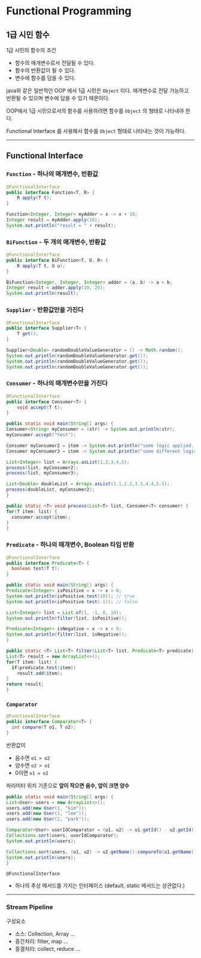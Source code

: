 # Functional Programming


## 1급 시민 함수

1급 시민의 함수의 조건
- 함수의 매개변수로서 전달될 수 있다.
- 함수의 반환값이 될 수 있다.
- 변수에 함수를 담을 수 있다.

java와 같은 일반적인 OOP 에서 1급 시민은 `Object` 이다.
매개변수로 전달 가능하고 반환될 수 있으며 변수에 담을 수 있기 때문이다.

OOP에서 1급 시민으로서의 함수를 사용하려면 함수를 `Object` 의 형태로 나타내야 한다.

Functional Interface 를 사용해서 함수를 `Object` 형태로 나타내는 것이 가능하다.

---

## Functional Interface

### `Function` - 하나의 매개변수, 반환값
```java
@FunctionalInterface
public interface Function<T, R> {
    R apply(T t);
}
```
```java
Function<Integer, Integer> myAdder = x -> x + 10;
Integer result = myAdder.apply(10);
System.out.println("result = " + result);
```

### `BiFunction` - 두 개의 매개변수, 반환값
```java
@FunctionalInterface
public interface BiFunction<T, U, R> {
    R apply(T t, U u);
}
```

```java
BiFunction<Integer, Integer, Integer> adder = (a, b) -> a + b;
Integer result = adder.apply(10, 20);
System.out.println(result);
```

### `Supplier` - 반환값만을 가진다
```java
@FunctionalInterface
public interface Supplier<T> {
    T get();
}
```

```java
Supplier<Double> randomDoubleValueGenerator = () -> Math.random();
System.out.println(randomDoubleValueGenerator.get());
System.out.println(randomDoubleValueGenerator.get());
System.out.println(randomDoubleValueGenerator.get());
```

### `Consumer` - 하나의 매개변수만을 가진다
```java
@FunctionalInterface
public interface Consumer<T> {
    void accept(T t);
}
```
```java
public static void main(String[] args) {
Consumer<String> myConsumer = (str) -> System.out.println(str);
myConsumer.accept("test");

Consumer myConsumer2 = item -> System.out.println("some logic applied.. " + item);
Consumer myConsumer3 = item -> System.out.println("some different logic applied.. " + item);

List<Integer> list = Arrays.asList(1,2,3,4,5);
process(list, myConsumer2);
process(list, myConsumer3);

List<Double> doubleList = Arrays.asList(1.1,2.2,3.3,4.4,5.5);
process(doubleList, myConsumer2);
}

public static <T> void process(List<T> list, Consumer<T> consumer) {
for(T item: list) {
  consumer.accept(item);
}
}
```

### `Predicate` - 하나의 매개변수, Boolean 타입 반환
```java
@FunctionalInterface
public interface Predicate<T> {
  boolean test(T t);
}
```
```java
public static void main(String[] args) {
Predicate<Integer> isPositive = x -> x > 0;
System.out.println(isPositive.test(10)); // true
System.out.println(isPositive.test(-1)); // false

List<Integer> list = List.of(1, -1, 0, 10);
System.out.println(filter(list, isPositive));

Predicate<Integer> isNegative = x -> x < 0;
System.out.println(filter(list, isNegative));
}

public static <T> List<T> filter(List<T> list, Predicate<T> predicate) {
List<T> result = new ArrayList<>();
for(T item: list) {
  if(predicate.test(item))
    result.add(item);
}
return result;
}
```

### `Comparator`
```java
@FunctionalInterface
public interface Comparator<T> {
  int compare(T o1, T o2);
}
```
반환값이
- 음수면 `o1 > o2`
- 양수면 `o2 > o1`  
- 0이면 `o1 = o2`

파라미터 위치 기준으로 **앞이 작으면 음수, 앞이 크면 양수**

```java
public static void main(String[] args) {
List<User> users = new ArrayList<>();
users.add(new User(1, "kim"));
users.add(new User(3, "lee"));
users.add(new User(2, "park"));

Comparator<User> userIdComparator = (u1, u2) -> u1.getId() - u2.getId(); // id 기준 오름차순 정렬
Collections.sort(users, userIdComparator);
System.out.println(users);

Collections.sort(users, (u1, u2) -> u2.getName().compareTo(u1.getName())); // 이름 기준 내림차순 정렬
System.out.println(users);
}
```

`@FunctionalInterface`
- 하나의 추상 메서드를 가지는 인터페이스 (default, static 메서드는 상관없다.)

---

### Stream Pipeline

구성요소
- 소스: Collection, Array ...
- 중간처리: filter, map ... 
- 종결처리: collect, reduce ...






































 
